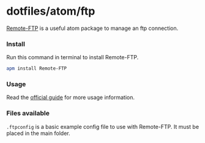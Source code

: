 # dotfiles/atom/ftp

[Remote-FTP](https://github.com/icetee/remote-ftp) is a useful atom package to manage an ftp connection. 

### Install

Run this command in terminal to install Remote-FTP.
```bash
apm install Remote-FTP
```

### Usage

Read the [official guide](https://github.com/icetee/remote-ftp#getting-started) for more usage information.

### Files available

`.ftpconfig` is a basic example config file to use with Remote-FTP. It must be placed in the main folder.